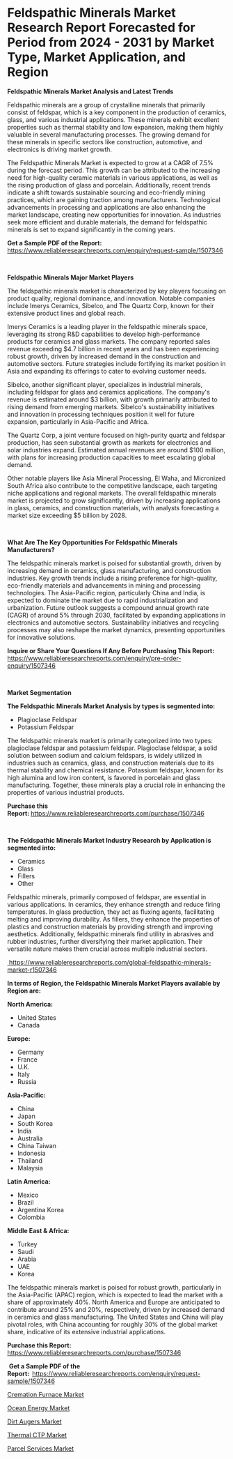 <p><h1>Feldspathic Minerals Market Research Report Forecasted for Period from 2024 -  2031 by Market Type, Market Application, and Region</h1></p><p><strong>Feldspathic Minerals Market Analysis and Latest Trends</strong></p>
<p><p>Feldspathic minerals are a group of crystalline minerals that primarily consist of feldspar, which is a key component in the production of ceramics, glass, and various industrial applications. These minerals exhibit excellent properties such as thermal stability and low expansion, making them highly valuable in several manufacturing processes. The growing demand for these minerals in specific sectors like construction, automotive, and electronics is driving market growth.</p><p>The Feldspathic Minerals Market is expected to grow at a CAGR of 7.5% during the forecast period. This growth can be attributed to the increasing need for high-quality ceramic materials in various applications, as well as the rising production of glass and porcelain. Additionally, recent trends indicate a shift towards sustainable sourcing and eco-friendly mining practices, which are gaining traction among manufacturers. Technological advancements in processing and applications are also enhancing the market landscape, creating new opportunities for innovation. As industries seek more efficient and durable materials, the demand for feldspathic minerals is set to expand significantly in the coming years.</p></p>
<p><strong>Get a Sample PDF of the Report:&nbsp;</strong> <a href="https://www.reliableresearchreports.com/enquiry/request-sample/1507346?utm_campaign=38&utm_medium=2&utm_source=Github&utm_content=ia&utm_term=18112024&utm_id=feldspathic-minerals">https://www.reliableresearchreports.com/enquiry/request-sample/1507346</a></p>
<p>&nbsp;</p>
<p><strong>Feldspathic Minerals Major Market Players</strong></p>
<p><p>The feldspathic minerals market is characterized by key players focusing on product quality, regional dominance, and innovation. Notable companies include Imerys Ceramics, Sibelco, and The Quartz Corp, known for their extensive product lines and global reach.</p><p>Imerys Ceramics is a leading player in the feldspathic minerals space, leveraging its strong R&D capabilities to develop high-performance products for ceramics and glass markets. The company reported sales revenue exceeding $4.7 billion in recent years and has been experiencing robust growth, driven by increased demand in the construction and automotive sectors. Future strategies include fortifying its market position in Asia and expanding its offerings to cater to evolving customer needs.</p><p>Sibelco, another significant player, specializes in industrial minerals, including feldspar for glass and ceramics applications. The company's revenue is estimated around $3 billion, with growth primarily attributed to rising demand from emerging markets. Sibelco's sustainability initiatives and innovation in processing techniques position it well for future expansion, particularly in Asia-Pacific and Africa.</p><p>The Quartz Corp, a joint venture focused on high-purity quartz and feldspar production, has seen substantial growth as markets for electronics and solar industries expand. Estimated annual revenues are around $100 million, with plans for increasing production capacities to meet escalating global demand.</p><p>Other notable players like Asia Mineral Processing, El Waha, and Micronized South Africa also contribute to the competitive landscape, each targeting niche applications and regional markets. The overall feldspathic minerals market is projected to grow significantly, driven by increasing applications in glass, ceramics, and construction materials, with analysts forecasting a market size exceeding $5 billion by 2028.</p></p>
<p>&nbsp;</p>
<p><strong>What Are The Key Opportunities For Feldspathic Minerals Manufacturers?</strong></p>
<p><p>The feldspathic minerals market is poised for substantial growth, driven by increasing demand in ceramics, glass manufacturing, and construction industries. Key growth trends include a rising preference for high-quality, eco-friendly materials and advancements in mining and processing technologies. The Asia-Pacific region, particularly China and India, is expected to dominate the market due to rapid industrialization and urbanization. Future outlook suggests a compound annual growth rate (CAGR) of around 5% through 2030, facilitated by expanding applications in electronics and automotive sectors. Sustainability initiatives and recycling processes may also reshape the market dynamics, presenting opportunities for innovative solutions.</p></p>
<p><strong>Inquire or Share Your Questions If Any Before Purchasing This Report:</strong> <a href="https://www.reliableresearchreports.com/enquiry/pre-order-enquiry/1507346?utm_campaign=38&utm_medium=2&utm_source=Github&utm_content=ia&utm_term=18112024&utm_id=feldspathic-minerals">https://www.reliableresearchreports.com/enquiry/pre-order-enquiry/1507346</a></p>
<p>&nbsp;</p>
<p><strong>Market Segmentation</strong></p>
<p><strong>The Feldspathic Minerals Market Analysis by types is segmented into:</strong></p>
<p><ul><li>Plagioclase Feldspar</li><li>Potassium Feldspar</li></ul></p>
<p><p>The feldspathic minerals market is primarily categorized into two types: plagioclase feldspar and potassium feldspar. Plagioclase feldspar, a solid solution between sodium and calcium feldspars, is widely utilized in industries such as ceramics, glass, and construction materials due to its thermal stability and chemical resistance. Potassium feldspar, known for its high alumina and low iron content, is favored in porcelain and glass manufacturing. Together, these minerals play a crucial role in enhancing the properties of various industrial products.</p></p>
<p><strong>Purchase this Report:&nbsp;</strong><a href="https://www.reliableresearchreports.com/purchase/1507346?utm_campaign=38&utm_medium=2&utm_source=Github&utm_content=ia&utm_term=18112024&utm_id=feldspathic-minerals">https://www.reliableresearchreports.com/purchase/1507346</a></p>
<p>&nbsp;</p>
<p><strong>The Feldspathic Minerals Market Industry Research by Application is segmented into:</strong></p>
<p><ul><li>Ceramics</li><li>Glass</li><li>Fillers</li><li>Other</li></ul></p>
<p><p>Feldspathic minerals, primarily composed of feldspar, are essential in various applications. In ceramics, they enhance strength and reduce firing temperatures. In glass production, they act as fluxing agents, facilitating melting and improving durability. As fillers, they enhance the properties of plastics and construction materials by providing strength and improving aesthetics. Additionally, feldspathic minerals find utility in abrasives and rubber industries, further diversifying their market application. Their versatile nature makes them crucial across multiple industrial sectors.</p></p>
<p><a href="https://www.reliableresearchreports.com/global-feldspathic-minerals-market-r1507346?utm_campaign=38&utm_medium=2&utm_source=Github&utm_content=ia&utm_term=18112024&utm_id=feldspathic-minerals">&nbsp;https://www.reliableresearchreports.com/global-feldspathic-minerals-market-r1507346</a></p>
<p><strong>In terms of Region, the Feldspathic Minerals Market Players available by Region are:</strong></p>
<p>
    <p> <strong> North America: </strong>
        <ul>
            <li>United States</li>
            <li>Canada</li>
        </ul>
        </p> 
    <p> <strong> Europe: </strong>
        <ul>
            <li>Germany</li>
            <li>France</li>
            <li>U.K.</li>
            <li>Italy</li>
            <li>Russia</li>
        </ul>
        </p> 
    <p> <strong> Asia-Pacific: </strong>
        <ul>
            <li>China</li>
            <li>Japan</li>
            <li>South Korea</li>
            <li>India</li>
            <li>Australia</li>
            <li>China Taiwan</li>
            <li>Indonesia</li>
            <li>Thailand</li>
            <li>Malaysia</li>
        </ul>
        </p> 
    <p> <strong> Latin America: </strong>
        <ul>
            <li>Mexico</li>
            <li>Brazil</li>
            <li>Argentina Korea</li>
            <li>Colombia</li>
        </ul>
        </p> 
    <p> <strong> Middle East & Africa: </strong>
        <ul>
            <li>Turkey</li>
            <li>Saudi</li>
            <li>Arabia</li>
            <li>UAE</li>
            <li>Korea</li>
        </ul>
    </p>
    </p>
<p><p>The feldspathic minerals market is poised for robust growth, particularly in the Asia-Pacific (APAC) region, which is expected to lead the market with a share of approximately 40%. North America and Europe are anticipated to contribute around 25% and 20%, respectively, driven by increased demand in ceramics and glass manufacturing. The United States and China will play pivotal roles, with China accounting for roughly 30% of the global market share, indicative of its extensive industrial applications.</p></p>
<p><strong>Purchase this Report: </strong><a href="https://www.reliableresearchreports.com/purchase/1507346?utm_campaign=38&utm_medium=2&utm_source=Github&utm_content=ia&utm_term=18112024&utm_id=feldspathic-minerals">https://www.reliableresearchreports.com/purchase/1507346</a></p>
<p>&nbsp;<strong>Get a Sample PDF of the Report:&nbsp;&nbsp;</strong><a href="https://www.reliableresearchreports.com/enquiry/request-sample/1507346?utm_campaign=38&utm_medium=2&utm_source=Github&utm_content=ia&utm_term=18112024&utm_id=feldspathic-minerals">https://www.reliableresearchreports.com/enquiry/request-sample/1507346</a></p>
<p><strong></strong></p>
<p><p><a href="https://www.linkedin.com/pulse/cremation-furnace-market-refracting-trends-consumer-behaviors-rouuc?utm_campaign=38&utm_medium=2&utm_source=Github&utm_content=ia&utm_term=18112024&utm_id=feldspathic-minerals">Cremation Furnace Market</a></p><p><a href="https://issuu.com/reportprime-2/docs/ocean-energy-market-size-2030.pptx_56b6a9a4f70364?utm_campaign=38&utm_medium=2&utm_source=Github&utm_content=ia&utm_term=18112024&utm_id=feldspathic-minerals">Ocean Energy Market</a></p><p><a href="https://www.linkedin.com/pulse/strategic-market-insights-global-dirt-augers-2024-2031-crowd-data-0f3dc?utm_campaign=38&utm_medium=2&utm_source=Github&utm_content=ia&utm_term=18112024&utm_id=feldspathic-minerals">Dirt Augers Market</a></p><p><a href="https://www.linkedin.com/pulse/thermal-ctp-market-penetration-strategies-untapped-markets-v01wc?utm_campaign=38&utm_medium=2&utm_source=Github&utm_content=ia&utm_term=18112024&utm_id=feldspathic-minerals">Thermal CTP Market</a></p><p><a href="https://issuu.com/reportprime-2/docs/parcel-services-market-size-2030.pp_b8dce10c80b4fa?utm_campaign=38&utm_medium=2&utm_source=Github&utm_content=ia&utm_term=18112024&utm_id=feldspathic-minerals">Parcel Services Market</a></p></p>